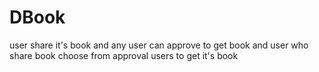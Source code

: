 # DBook
user share it's book and any user can approve to get book and user who share book  choose from approval users to get it's book
